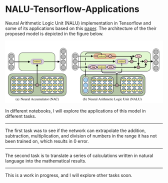 # NALU-Tensorflow-Applications
Neural Arithmetic Logic Unit (NALU) implementation in Tensorflow and some of its applications based on this
[paper](https://arxiv.org/pdf/1808.00508.pdf). The architecture of the their proposed model is depicted in the figure below.

![](https://github.com/reza-sohrabi-ucr/NALU-Tensorflow-Applications/blob/master/images/arch.PNG)

In different notebooks, I will explore the applications of this model in different tasks.

-----------------------------------------------------------------
The first task was to see if the network can extrapolate the addition, subtraction, multiplication, and division of numbers in the range it has not been trained on, which results in 0 error.

-----------------------------------------------------------------
The second task is to translate a series of calculations written in natural language into the mathematical results.

-----------------------------------------------------------------
This is a work in progress, and I will explore other tasks soon.
